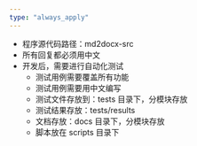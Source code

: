 ```yaml
---
type: "always_apply"
---
```


- 程序源代码路径：md2docx-src
- 所有回复都必须用中文
- 开发后，需要进行自动化测试
  - 测试用例需要覆盖所有功能
  - 测试用例需要用中文编写
  - 测试文件存放到：tests 目录下，分模块存放
  - 测试结果存放：tests/results
  - 文档存放：docs 目录下，分模块存放
  - 脚本放在 scripts 目录下
